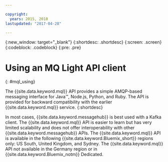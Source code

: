 ```yaml
---

copyright:
  years: 2015, 2018
lastupdated: "2017-04-28"

---
```


{:new_window: target="_blank"}
{:shortdesc: .shortdesc}
{:screen: .screen}
{:codeblock: .codeblock}
{:pre: .pre}

# Using an MQ Light API client
{: #mql_using}

The {{site.data.keyword.mql}} API provides a simple AMQP-based messaging interface for Java&trade;, Node.js, Python, and Ruby. The API is provided for backward compatibility with the earlier {{site.data.keyword.mql}} service.
{:shortdesc}

In most cases, {{site.data.keyword.messagehub}} is best used with a Kafka client. The {{site.data.keyword.mql}} API is easier to learn but has very limited scalability and does not offer interoperability with other {{site.data.keyword.messagehub}} APIs.
The {{site.data.keyword.mql}} API is available in the following {{site.data.keyword.Bluemix_short}} regions only: US South, United Kingdom, and Sydney. The {{site.data.keyword.mql}} API not available in the Germany region or in {{site.data.keyword.Bluemix_notm}} Dedicated.
